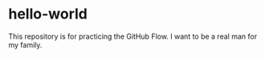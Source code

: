 # hello-world
This repository is for practicing the GitHub Flow.
I want to be a real man for my family.

